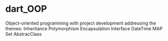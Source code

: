 # dart_OOP
Object-oriented programming with project development addressing the themes: 
Inheritance
Polymorphism
Encapsulation
Interface
DateTime
MAP
Set
AbstracClass 

